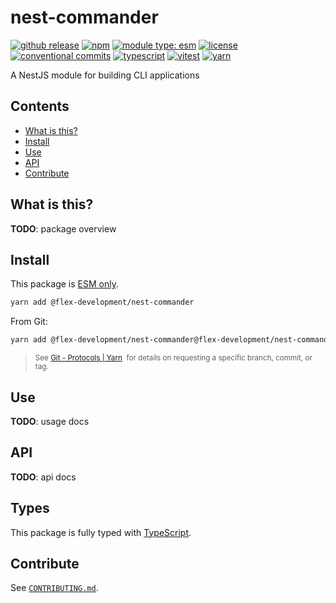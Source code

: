 # nest-commander

[![github release](https://img.shields.io/github/v/release/flex-development/nest-commander.svg?include_prereleases&sort=semver)](https://github.com/flex-development/nest-commander/releases/latest)
[![npm](https://img.shields.io/npm/v/@flex-development/nest-commander.svg)](https://npmjs.com/package/@flex-development/nest-commander)
[![module type: esm](https://img.shields.io/badge/module%20type-esm-brightgreen)](https://github.com/voxpelli/badges-cjs-esm)
[![license](https://img.shields.io/github/license/flex-development/nest-commander.svg)](LICENSE.md)
[![conventional commits](https://img.shields.io/badge/-conventional%20commits-fe5196?logo=conventional-commits&logoColor=ffffff)](https://conventionalcommits.org/)
[![typescript](https://img.shields.io/badge/-typescript-3178c6?logo=typescript&logoColor=ffffff)](https://typescriptlang.org/)
[![vitest](https://img.shields.io/badge/-vitest-6e9f18?style=flat&logo=vitest&logoColor=ffffff)](https://vitest.dev/)
[![yarn](https://img.shields.io/badge/-yarn-2c8ebb?style=flat&logo=yarn&logoColor=ffffff)](https://yarnpkg.com/)

A NestJS module for building CLI applications

## Contents

- [What is this?](#what-is-this)
- [Install](#install)
- [Use](#use)
- [API](#api)
- [Contribute](#contribute)

## What is this?

**TODO**: package overview

## Install

This package is [ESM only][1].

```sh
yarn add @flex-development/nest-commander
```

From Git:

```sh
yarn add @flex-development/nest-commander@flex-development/nest-commander
```

<blockquote>
  <small>
    See <a href='https://yarnpkg.com/features/protocols#git'>Git - Protocols | Yarn</a>
    &nbsp;for details on requesting a specific branch, commit, or tag.
  </small>
</blockquote>

## Use

**TODO**: usage docs

## API

**TODO**: api docs

## Types

This package is fully typed with [TypeScript][2].

## Contribute

See [`CONTRIBUTING.md`](CONTRIBUTING.md).

[1]: https://gist.github.com/sindresorhus/a39789f98801d908bbc7ff3ecc99d99c
[2]: https://www.typescriptlang.org
